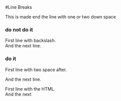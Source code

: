 #Line Breaks

This is made end the line with one or two down space

### do not do it

First line with backslash.\
And the next line.

### do it 

First line with two space after.

And the next line.

First line with the HTML. <br>
And the next

